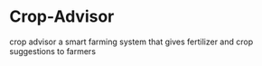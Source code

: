 # Crop-Advisor
crop advisor a smart farming system that gives fertilizer and crop suggestions to farmers
